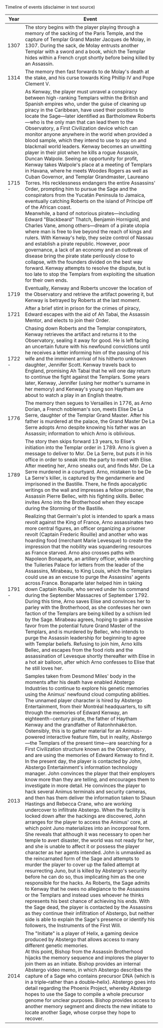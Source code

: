 Timeline of events
(disclaimer in text source) 


|Year|Event|
|---|---|
| 1307 | The story begins with the player playing through a memory of the sacking of the Paris Temple, and the capture of Templar Grand Master Jacques de Molay, in 1307. During the sack, de Molay entrusts another Templar with a sword and a book, which the Templar hides within a French crypt shortly before being killed by an Assassin. | 
| 1314 | The memory then fast forwards to de Molay's death at the stake, and his curse towards King Phillip IV and Pope Clement V. |
| 1715 - | As Kenway, the player must unravel a conspiracy between high-ranking Templars within the British and Spanish empires who, under the guise of cleaning up piracy in the Caribbean, have used their positions to locate the Sage—later identified as Bartholomew Roberts—who is the only man that can lead them to the Observatory, a First Civilization device which can monitor anyone anywhere in the world when provided a blood sample, which they intend to use to spy on and blackmail world leaders. Kenway becomes an unwitting player in their plot when he kills a rogue Assassin, Duncan Walpole. Seeing an opportunity for profit, Kenway takes Walpole's place at a meeting of Templars in Havana, where he meets Woodes Rogers as well as Cuban Governor, and Templar Grandmaster, Laureano Torres. His recklessness endangers the entire Assassins' Order, prompting him to pursue the Sage and the conspirators from the Yucatán Peninsula to Jamaica, eventually catching Roberts on the island of Príncipe off of the African coast. <br/> Meanwhile, a band of notorious pirates—including Edward "Blackbeard" Thatch, Benjamin Hornigold, and Charles Vane, among others—dream of a pirate utopia where man is free to live beyond the reach of kings and rulers. With Kenway's help, they seize control of Nassau and establish a pirate republic. However, poor governance, a lack of an economy and an outbreak of disease bring the pirate state perilously close to collapse, with the founders divided on the best way forward. Kenway attempts to resolve the dispute, but is too late to stop the Templars from exploiting the situation for their own ends. |
| 1719 | Eventually, Kenway and Roberts uncover the location of the Observatory and retrieve the artifact powering it, but Kenway is betrayed by Roberts at the last moment. | 
| 1721 | After a brief stint in prison for the crimes of piracy, Edward escapes with the aid of Ah Tabai, the Assassin Mentor, and elects to join their Order. |
| 1722 - | Chasing down Roberts and the Templar conspirators, Kenway retrieves the artifact and returns it to the Observatory, sealing it away for good. He is left facing an uncertain future with his newfound convictions until he receives a letter informing him of the passing of his wife and the imminent arrival of his hitherto unknown daughter, Jennifer Scott. Kenway travels back to England, promising Ah Tabai that he will one day return to continue the fight against the Templars. Some years later, Kenway, Jennifer (using her mother's surname in her memory) and Kenway's young son Haytham are about to watch a play in an English theatre. | 
| 1776 | The memory then segues to Versailles in 1776, as Arno Dorian, a French nobleman's son, meets Elise De La Serre, daughter of the Templar Grand Master. After his father is murdered at the palace, the Grand Master De La Serre adopts Arno despite knowing his father was an Assassin; information to which Arno is oblivious. |
| 1789 | The story then skips forward 13 years, to Elise's initiation into the Templar order in 1789. Arno is given a message to deliver to Msr. De La Serre, but puts it in his office in order to sneak into the party to meet with Elise. After meeting her, Arno sneaks out, and finds Msr. De La Serre murdered in a courtyard. Arno, mistaken to be De La Serre's killer, is captured by the gendarmerie and imprisoned in the Bastille. There, he finds apocalyptic writings on the wall and impresses a fellow prisoner, the Assassin Pierre Bellec, with his fighting skills. Bellec invites Arno into the Brotherhood when they escape during the Storming of the Bastille. |
| 1791 - | Realizing that Germain's plot is intended to spark a mass revolt against the King of France, Arno assassinates two more central figures, an officer organizing a prisoner revolt (Captain Frederic Rouille) and another who was hoarding food (merchant Marie Levesque) to create the impression that the nobility was squandering resources as France starved. Arno also crosses paths with Napoleon Bonaparte, an artillery officer, while searching the Tuileries Palace for letters from the leader of the Assassins, Mirabeau, to King Louis, which the Templars could use as an excuse to purge the Assassins' agents across France. Bonaparte later helped him in taking down Captain Rouille, who served under his command during the September Massacres of September 1792. During this time, Arno saves Elise and convinces her to parley with the Brotherhood, as she confesses her own faction of the Templars are being killed by a schism led by the Sage. Mirabeau agrees, hoping to gain a massive favor from the potential future Grand Master of the Templars, and is murdered by Bellec, who intends to purge the Assassin leadership for beginning to agree with Templar beliefs. Refusing to join him, Arno kills Bellec, and escapes from the food riots and the assassination of Levesque shortly thereafter with Elise in a hot air balloon, after which Arno confesses to Elise that he still loves her. |
| 2013 | Samples taken from Desmond Miles' body in the moments after his death have enabled Abstergo Industries to continue to explore his genetic memories using the Animus' newfound cloud computing abilities. The unnamed player character is hired by Abstergo Entertainment, from their Montréal headquarters, to sift through the memories of Edward Kenway, an eighteenth-century pirate, the father of Haytham Kenway and the grandfather of Ratonhnhaké:ton. Ostensibly, this is to gather material for an Animus-powered interactive feature film, but in reality, Abstergo—the Templars of the present time—are searching for a First Civilization structure known as the Observatory, and are using the memories of Edward Kenway to find it. <br/> In the present day, the player is contacted by John, Abstergo Entertainment's information technology manager. John convinces the player that their employers know more than they are telling, and encourages them to investigate in more detail. He convinces the player to hack several Animus terminals and security cameras, and then has them deliver the information taken to Shaun Hastings and Rebecca Crane, who are working undercover to infiltrate Abstergo. When the facility is locked down after the hackings are discovered, John arranges for the player to access the Animus' core, at which point Juno materializes into an incorporeal form. She reveals that although it was necessary to open her temple to avert disaster, the world was not ready for her, and she is unable to affect it or possess the player character as her agents intended. John is unmasked as the reincarnated form of the Sage and attempts to murder the player to cover up the failed attempt at resurrecting Juno, but is killed by Abstergo's security before he can do so, thus implicating him as the one responsible for the hacks. As Roberts, the Sage admits to Kenway that he owes no allegiance to the Assassins or the Templars and instead uses whoever he thinks represents his best chance of achieving his ends. With the Sage dead, the player is contacted by the Assassins as they continue their infiltration of Abstergo, but neither side is able to explain the Sage's presence or identify his followers, the Instruments of the First Will. |
| 2014 | The "Initiate" is a player of Helix, a gaming device produced by Abstergo that allows access to many different genetic memories. <br/> At this point, Bishop from the Assassin Brotherhood hijacks the memory sequence and implores the player to join them as an initiate. Bishop provides an internal Abstergo video memo, in which Abstergo describes the capture of a Sage who contains precursor DNA (which is in a triple–rather than a double–helix). Abstergo goes into detail regarding the Phoenix Project, whereby Abstergo hopes to use the Sage to compile a whole precursor genome for unclear purposes. Bishop provides access to another memory segment and directs the new initiate to locate another Sage, whose corpse they hope to recover. |



